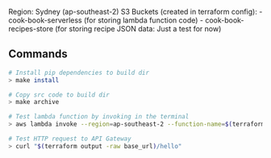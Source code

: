 Region: Sydney (ap-southeast-2)
S3 Buckets (created in terraform config):
    - cook-book-serverless (for storing lambda function code)
    - cook-book-recipes-store (for storing recipe JSON data: Just a test for now)

## Commands
```bash
# Install pip dependencies to build dir
> make install

# Copy src code to build dir
> make archive

# Test lambda function by invoking in the terminal
> aws lambda invoke --region=ap-southeast-2 --function-name=$(terraform output -raw function_name) response.json

# Test HTTP request to API Gateway
> curl "$(terraform output -raw base_url)/hello" 
```

